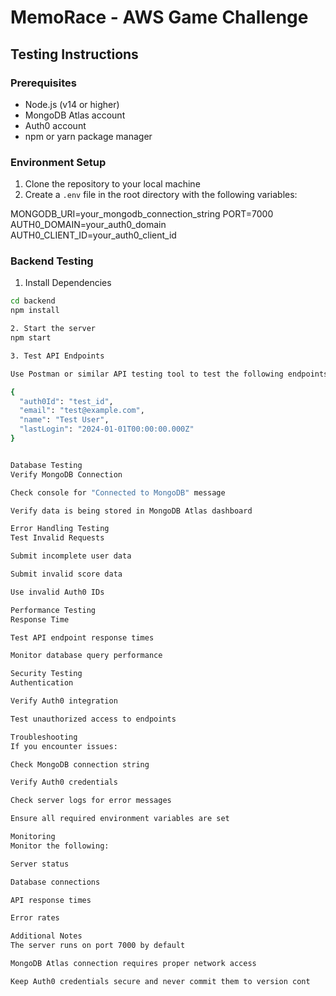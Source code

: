# MemoRace - AWS Game Challenge

## Testing Instructions

### Prerequisites
- Node.js (v14 or higher)
- MongoDB Atlas account
- Auth0 account
- npm or yarn package manager

### Environment Setup
1. Clone the repository to your local machine
2. Create a `.env` file in the root directory with the following variables:


MONGODB_URI=your_mongodb_connection_string
PORT=7000
AUTH0_DOMAIN=your_auth0_domain
AUTH0_CLIENT_ID=your_auth0_client_id


### Backend Testing

1. Install Dependencies
```bash
cd backend
npm install

2. Start the server
npm start

3. Test API Endpoints

Use Postman or similar API testing tool to test the following endpoints:

{
  "auth0Id": "test_id",
  "email": "test@example.com",
  "name": "Test User",
  "lastLogin": "2024-01-01T00:00:00.000Z"
}


Database Testing
Verify MongoDB Connection

Check console for "Connected to MongoDB" message

Verify data is being stored in MongoDB Atlas dashboard

Error Handling Testing
Test Invalid Requests

Submit incomplete user data

Submit invalid score data

Use invalid Auth0 IDs

Performance Testing
Response Time

Test API endpoint response times

Monitor database query performance

Security Testing
Authentication

Verify Auth0 integration

Test unauthorized access to endpoints

Troubleshooting
If you encounter issues:

Check MongoDB connection string

Verify Auth0 credentials

Check server logs for error messages

Ensure all required environment variables are set

Monitoring
Monitor the following:

Server status

Database connections

API response times

Error rates

Additional Notes
The server runs on port 7000 by default

MongoDB Atlas connection requires proper network access

Keep Auth0 credentials secure and never commit them to version cont